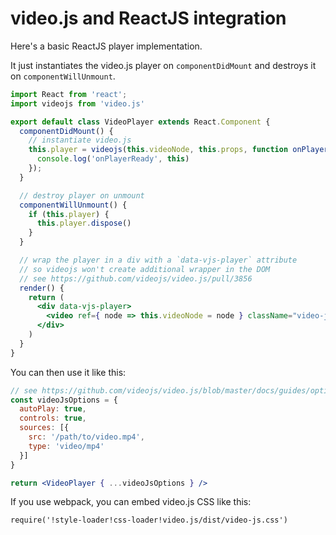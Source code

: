 # video.js and ReactJS integration

Here's a basic ReactJS player implementation.

It just instantiates the video.js player on `componentDidMount` and destroys it on `componentWillUnmount`.

```jsx
import React from 'react';
import videojs from 'video.js'

export default class VideoPlayer extends React.Component {
  componentDidMount() {
    // instantiate video.js
    this.player = videojs(this.videoNode, this.props, function onPlayerReady() {
      console.log('onPlayerReady', this)
    });
  }

  // destroy player on unmount
  componentWillUnmount() {
    if (this.player) {
      this.player.dispose()
    }
  }

  // wrap the player in a div with a `data-vjs-player` attribute
  // so videojs won't create additional wrapper in the DOM
  // see https://github.com/videojs/video.js/pull/3856
  render() {
    return (
      <div data-vjs-player>
        <video ref={ node => this.videoNode = node } className="video-js"></video>
      </div>
    )
  }
}
```

You can then use it like this:

```jsx
// see https://github.com/videojs/video.js/blob/master/docs/guides/options.md
const videoJsOptions = {
  autoPlay: true,
  controls: true,
  sources: [{
    src: '/path/to/video.mp4',
    type: 'video/mp4'
  }]
}

return <VideoPlayer { ...videoJsOptions } />
```

If you use webpack, you can embed video.js CSS like this:

`require('!style-loader!css-loader!video.js/dist/video-js.css')`
